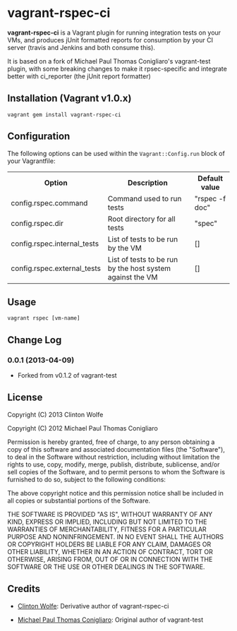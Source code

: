 # vagrant-rspec-ci

**vagrant-rspec-ci** is a Vagrant plugin for running integration tests on
your VMs, and produces jUnit formatted reports for consumption by your CI server 
(travis and Jenkins and both consume this). 

It is based on a fork of Michael Paul Thomas Conigliaro's vagrant-test plugin, with
some breaking changes to make it rpsec-specific and integrate better with ci_reporter
(the jUnit report formatter)

## Installation (Vagrant v1.0.x)

    vagrant gem install vagrant-rspec-ci

## Configuration

The following options can be used within the `Vagrant::Config.run` block of
your Vagrantfile:

<table>
  <tr>
    <th>Option</th>
    <th>Description</th>
    <th>Default value</th>
  </tr>
  <tr>
    <td>config.rspec.command</td>
    <td>Command used to run tests</td>
    <td>"rspec -f doc"</td>
  </tr>
  <tr>
    <td>config.rspec.dir</td>
    <td>Root directory for all tests</td>
    <td>"spec"</td>
  </tr>
  <tr>
    <td>config.rspec.internal_tests</td>
    <td>List of tests to be run by the VM</td>
    <td>[]</td>
  </tr>
  <tr>
    <td>config.rspec.external_tests</td>
    <td>List of tests to be run by the host system against the VM</td>
    <td>[]</td>
  </tr>
</table>

## Usage

    vagrant rspec [vm-name]

## Change Log

### 0.0.1 (2013-04-09)

* Forked from v0.1.2 of vagrant-test

## License

Copyright (C) 2013 Clinton Wolfe

Copyright (C) 2012 Michael Paul Thomas Conigliaro

Permission is hereby granted, free of charge, to any person obtaining a copy of
this software and associated documentation files (the "Software"), to deal in
the Software without restriction, including without limitation the rights to
use, copy, modify, merge, publish, distribute, sublicense, and/or sell copies
of the Software, and to permit persons to whom the Software is furnished to do
so, subject to the following conditions:

The above copyright notice and this permission notice shall be included in all
copies or substantial portions of the Software.

THE SOFTWARE IS PROVIDED "AS IS", WITHOUT WARRANTY OF ANY KIND, EXPRESS OR
IMPLIED, INCLUDING BUT NOT LIMITED TO THE WARRANTIES OF MERCHANTABILITY,
FITNESS FOR A PARTICULAR PURPOSE AND NONINFRINGEMENT. IN NO EVENT SHALL THE
AUTHORS OR COPYRIGHT HOLDERS BE LIABLE FOR ANY CLAIM, DAMAGES OR OTHER
LIABILITY, WHETHER IN AN ACTION OF CONTRACT, TORT OR OTHERWISE, ARISING FROM,
OUT OF OR IN CONNECTION WITH THE SOFTWARE OR THE USE OR OTHER DEALINGS IN THE
SOFTWARE.

## Credits

* [Clinton Wolfe](http://ccwolfe.com): Derivative author of vagrant-rspec-ci

* [Michael Paul Thomas Conigliaro](http://conigliaro.org): Original author of vagrant-test
